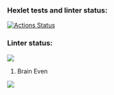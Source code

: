 ### Hexlet tests and linter status:
[![Actions Status](https://github.com/dofalami/frontend-project-44/workflows/hexlet-check/badge.svg)](https://github.com/dofalami/frontend-project-44/actions)

### Linter status:
<a href="https://codeclimate.com/github/dofalami/frontend-project-44/maintainability"><img src="https://api.codeclimate.com/v1/badges/d9c7c278fd88adfbef2e/maintainability" /></a>

1. Brain Even

<a href="https://asciinema.org/a/ruR3z6rP3z2BNDc2EhkB3c0dv" target="_blank"><img src="https://asciinema.org/a/ruR3z6rP3z2BNDc2EhkB3c0dv.svg" /></a>
